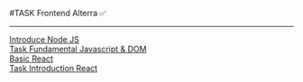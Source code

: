 #TASK Frontend Alterra ✅
<hr>

[Introduce Node JS](https://github.com/adityahimaone/Task-Frontend-Alterra/tree/introduce-nodejs)
<br>
[Task Fundamental Javascript & DOM](https://github.com/adityahimaone/Task-Frontend-Alterra/tree/task-fundamental)
<br>
[Basic React](https://github.com/adityahimaone/Task-Frontend-Alterra/tree/react-basic1)
<br>
[Task Introduction React](https://github.com/adityahimaone/Task-Frontend-Alterra/tree/task-introduction-react)
